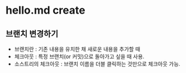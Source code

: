 
# hello.md create

## 브랜치 변경하기
 - 브랜치란 : 기존 내용을 유치한 채 새로운 내용을 추가할 때
 - 체크아웃 : 특정 브랜치(or 커밋)으로 돌아가고 싶을 때 사용.
 - 소스트리의 체크아웃 : 브랜치 이름을 더블 클릭하는 것만으로 체크아웃 가능.
